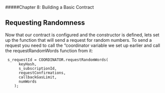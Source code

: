 #####Chapter 8: Building a Basic Contract

## Requesting Randomness

Now that our contract is configured and the constructor is defined, lets set up the function that will send a request for random numbers. To send a request you need to call the “coordinator variable we set up earlier and call the requestRandomWords function from it:

```
 s_requestId = COORDINATOR.requestRandomWords(
      keyHash,
      s_subscriptionId,
      requestConfirmations,
      callbackGasLimit,
      numWords
    );
```
